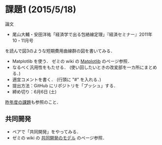 課題1 (2015/5/18)
=================

論文
* 尾山大輔・安田洋祐「経済学で出る包絡線定理」『経済セミナー』2011年10・11月号

を読んで図3のような短期費用曲線群の図を書いてみる．

* Matplotlib を使う．
  ゼミの wiki の [Matplotlib](http://oyamazemi.wiki.fc2.com/wiki/Matplotlib) のページ参照．
* なるべく汎用性をもたせる．
  (使い回したいときの改変部を一カ所にまとめる．)
* 適宜コメントを書く．
  (行頭に "#" を入れる．)
* 提出方法：GitHub にリポジトリを「プッシュ」する．
* 締め切り：6月6日 (土)

[昨年度の課題](https://github.com/OyamaZemi/exercises2014/tree/master/ex01)も参照のこと．

## 共同開発

* ペアで「共同開発」をやってみる．
* ゼミの wiki の [共同開発のモデル](http://oyamazemi.wiki.fc2.com/wiki/共同開発のモデル) のページ参照．
